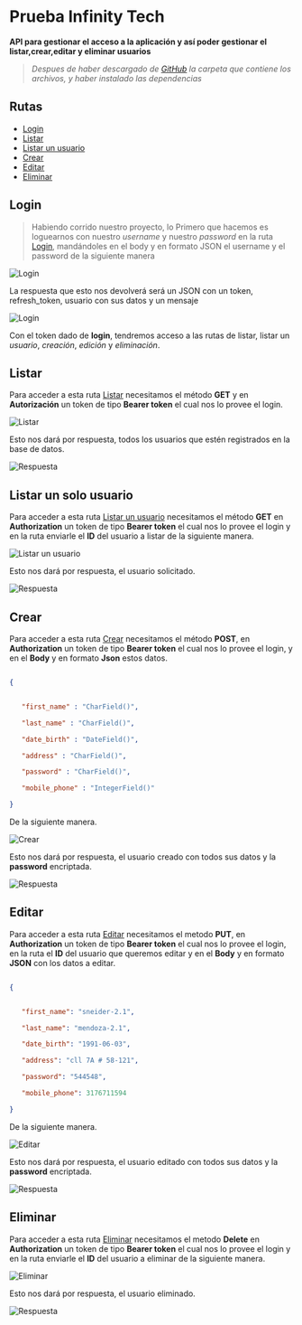 # Prueba Infinity Tech 

**API para gestionar el acceso a la aplicación y así poder gestionar
el listar,crear,editar y eliminar  usuarios**


> *Despues de haber descargado de [GitHub](https://github.com/sneidermendoza/Prueba_infinity-tech "Infinity Tech")  la carpeta que contiene los archivos, y haber instalado las dependencias*


## Rutas
* [Login](http://localhost:8000/api/login/ "Login")
* [Listar](http://localhost:8000/v1/users/ "Listar")
* [Listar un usuario](http://localhost:8000/v1/users/1/ "Listar un usuario")
* [Crear](http://localhost:8000/v1/users/ "Crear")
* [Editar](http://localhost:8000/v1/users/1/ "Editar")
* [Eliminar](http://localhost:8000/v1/users/1/ "Eliminar")



## Login


> Habiendo corrido nuestro proyecto, lo Primero que hacemos es loguearnos con nuestro *username* y nuestro *password* en la ruta [Login](http://localhost:8000/api/login/ "Login"), mandándoles en el body y en formato JSON el username y el password de la siguiente manera

![Login](imagenes_apis/Login.png)

La respuesta que esto nos devolverá será un JSON con un token, refresh_token, usuario con sus datos y un mensaje


![Login](imagenes_apis/Respuesta_login.PNG)



 Con el token dado de **login**, tendremos acceso a las rutas de listar, listar un *usuario*, *creación*, *edición* y *eliminación*.



## Listar



Para acceder a esta ruta [Listar](http://localhost:8000/v1/users/ "Listar") necesitamos el método **GET** y en **Autorización** un token de tipo **Bearer token** el cual nos lo provee el login.

![Listar](imagenes_apis/Listar_usuarios_creados.PNG)



Esto nos dará por respuesta, todos los usuarios que estén registrados en la base de datos.

![Respuesta](imagenes_apis/Respuesta_Listar_usuarios.PNG)





## Listar un solo usuario


Para acceder a esta ruta [Listar un usuario](http://localhost:8000/v1/users/1/ "Listar un usuario") necesitamos el método **GET** en **Authorization** un token de tipo **Bearer token** el cual nos lo provee el login y en la ruta enviarle el **ID** del usuario a listar de la siguiente manera.

![Listar un usuario](imagenes_apis/Listar_un_usuario.PNG)



Esto nos dará por respuesta, el usuario solicitado.

![Respuesta](imagenes_apis/Respuesta_listar_un_usuario.PNG)







## Crear

Para acceder a esta ruta [Crear](http://localhost:8000/v1/users/ "Crear") necesitamos el método **POST**, en **Authorization** un token de tipo **Bearer token** el cual nos lo provee el login, y en el **Body** y en formato **Json** estos datos.

 ```Json

 {


    "first_name" : "CharField()",

    "last_name" : "CharField()",

    "date_birth" : "DateField()",

    "address" : "CharField()",

    "password" : "CharField()",

    "mobile_phone" : "IntegerField()"

}

 ```

De la siguiente manera.



![Crear](imagenes_apis/Crear_usuario.PNG)



Esto nos dará por respuesta, el usuario creado con todos sus datos y la **password** encriptada.

![Respuesta](imagenes_apis/respuesta_crear_usuario.PNG)





## Editar

Para acceder a esta ruta [Editar](http://localhost:8000/v1/users/1/ "Editar") necesitamos el metodo **PUT**, en **Authorization** un token de tipo **Bearer token** el cual nos lo provee el login, en la ruta el **ID** del usuario que queremos editar y en el **Body** y en formato **JSON** con los datos a editar.

 ```Json

{


    "first_name": "sneider-2.1",

    "last_name": "mendoza-2.1",

    "date_birth": "1991-06-03",

    "address": "cll 7A # 58-121",

    "password": "544548",

    "mobile_phone": 3176711594

}

 ```

De la siguiente manera.



![Editar](imagenes_apis/Actualizar_un_usuario.PNG)



Esto nos dará por respuesta, el usuario editado con todos sus datos y la **password** encriptada.

![Respuesta](imagenes_apis/Respuesta_editar_un_usuario.PNG)





## Eliminar



Para acceder a esta ruta [Eliminar](http://localhost:8000/v1/users/1/ "Eliminar") necesitamos el metodo **Delete** en **Authorization** un token de tipo **Bearer token** el cual nos lo provee el login y en la ruta enviarle el **ID** del usuario a eliminar de la siguiente manera.

![Eliminar](imagenes_apis/Eliminar.PNG)



Esto nos dará por respuesta, el usuario eliminado.

![Respuesta](imagenes_apis/Respuesta_eliminar.PNG)